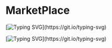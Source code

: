 # MarketPlace

[![Typing SVG](https://readme-typing-svg.herokuapp.com/?color=0000FF&size=60&center=true&vCenter=true&width=1000&lines=Trabalho+de+Ferias.)](https://git.io/typing-svg)

[![Typing SVG](https://readme-typing-svg.herokuapp.com/?color=F4A460&size=25&center=true&vCenter=true&width=1000&lines=Lucas,+Luiz,+Maiara,+Pedro+e+Thiago.)](https://git.io/typing-svg)
  
